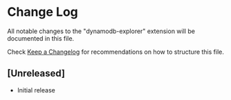 # Change Log

All notable changes to the "dynamodb-explorer" extension will be documented in this file.

Check [Keep a Changelog](http://keepachangelog.com/) for recommendations on how to structure this file.

## [Unreleased]

- Initial release